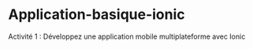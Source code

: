 # Application-basique-ionic
Activité 1 : Développez une application mobile multiplateforme avec Ionic
